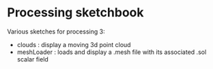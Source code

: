 # Processing sketchbook

Various sketches for processing 3:

* clouds : display a moving 3d point cloud
* meshLoader : loads and display a .mesh file with its associated .sol scalar field
